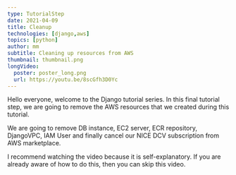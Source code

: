 ```yaml
---
type: TutorialStep
date: 2021-04-09
title: Cleanup
technologies: [django,aws]
topics: [python]
author: mm
subtitle: Cleaning up resources from AWS
thumbnail: thumbnail.png
longVideo:
  poster: poster_long.png
  url: https://youtu.be/8scGfh3D0Yc
---
```


Hello everyone, welcome to the Django tutorial series. In this final tutorial step, we are going to remove the 
AWS resources that we created during this tutorial. 

We are going to remove DB instance, EC2 server, ECR repository, DjangoVPC, IAM User and 
finally cancel our NICE DCV subscription from AWS marketplace.

I recommend watching the video because it is self-explanatory. If you are already aware of how to do this, then you can skip this video.

